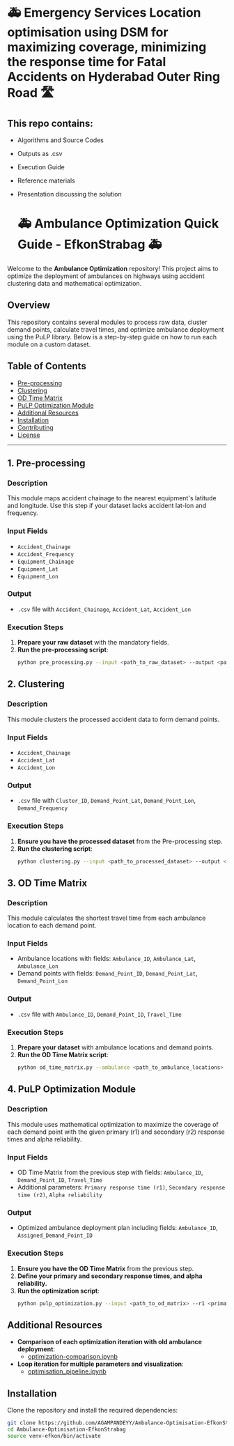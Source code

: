 # :ambulance: Emergency Services Location optimisation using DSM for maximizing coverage, minimizing the response time for Fatal Accidents on Hyderabad Outer Ring Road :motorway:

## This repo contains:
- Algorithms and Source Codes
- Outputs as .csv
- Execution Guide
- Reference materials
- Presentation discussing the solution

  # 🚑 Ambulance Optimization Quick Guide - EfkonStrabag 🚑

Welcome to the **Ambulance Optimization** repository! This project aims to optimize the deployment of ambulances on highways using accident clustering data and mathematical optimization.

## Overview

This repository contains several modules to process raw data, cluster demand points, calculate travel times, and optimize ambulance deployment using the PuLP library. Below is a step-by-step guide on how to run each module on a custom dataset.

## Table of Contents

- [Pre-processing](#1-pre-processing)
- [Clustering](#2-clustering)
- [OD Time Matrix](#3-od-time-matrix)
- [PuLP Optimization Module](#4-pulp-optimization-module)
- [Additional Resources](#additional-resources)
- [Installation](#installation)
- [Contributing](#contributing)
- [License](#license)

---

## 1. Pre-processing

### Description

This module maps accident chainage to the nearest equipment's latitude and longitude. Use this step if your dataset lacks accident lat-lon and frequency.

### Input Fields

- `Accident_Chainage`
- `Accident_Frequency`
- `Equipment_Chainage`
- `Equipment_Lat`
- `Equipment_Lon`

### Output

- `.csv` file with `Accident_Chainage`, `Accident_Lat`, `Accident_Lon`

### Execution Steps

1. **Prepare your raw dataset** with the mandatory fields.
2. **Run the pre-processing script**:
    ```sh
    python pre_processing.py --input <path_to_raw_dataset> --output <path_to_processed_output>
    ```

## 2. Clustering

### Description

This module clusters the processed accident data to form demand points.

### Input Fields

- `Accident_Chainage`
- `Accident_Lat`
- `Accident_Lon`

### Output

- `.csv` file with `Cluster_ID`, `Demand_Point_Lat`, `Demand_Point_Lon`, `Demand_Frequency`

### Execution Steps

1. **Ensure you have the processed dataset** from the Pre-processing step.
2. **Run the clustering script**:
    ```sh
    python clustering.py --input <path_to_processed_dataset> --output <path_to_demand_points_output>
    ```

## 3. OD Time Matrix

### Description

This module calculates the shortest travel time from each ambulance location to each demand point.

### Input Fields

- Ambulance locations with fields: `Ambulance_ID`, `Ambulance_Lat`, `Ambulance_Lon`
- Demand points with fields: `Demand_Point_ID`, `Demand_Point_Lat`, `Demand_Point_Lon`

### Output

- `.csv` file with `Ambulance_ID`, `Demand_Point_ID`, `Travel_Time`

### Execution Steps

1. **Prepare your dataset** with ambulance locations and demand points.
2. **Run the OD Time Matrix script**:
    ```sh
    python od_time_matrix.py --ambulance <path_to_ambulance_locations> --demand <path_to_demand_points> --output <path_to_od_matrix_output>
    ```

## 4. PuLP Optimization Module

### Description

This module uses mathematical optimization to maximize the coverage of each demand point with the given primary (r1) and secondary (r2) response times and alpha reliability.

### Input Fields

- OD Time Matrix from the previous step with fields: `Ambulance_ID`, `Demand_Point_ID`, `Travel_Time`
- Additional parameters: `Primary response time (r1)`, `Secondary response time (r2)`, `Alpha reliability`

### Output

- Optimized ambulance deployment plan including fields: `Ambulance_ID`, `Assigned_Demand_Point_ID`

### Execution Steps

1. **Ensure you have the OD Time Matrix** from the previous step.
2. **Define your primary and secondary response times, and alpha reliability.**
3. **Run the optimization script**:
    ```sh
    python pulp_optimization.py --input <path_to_od_matrix> --r1 <primary_response_time> --r2 <secondary_response_time> --alpha <alpha_reliability> --output <path_to_optimization_output>
    ```

## Additional Resources

- **Comparison of each optimization iteration with old ambulance deployment**: 
  - [optimization-comparison.ipynb](src/optimization/optimization-comparison.ipynb)
- **Loop iteration for multiple parameters and visualization**:
  - [optimisation_pipeline.ipynb](src/optimization/optimisation_pipeline.ipynb)

## Installation

Clone the repository and install the required dependencies:

```sh
git clone https://github.com/AGAMPANDEYY/Ambulance-Optimisation-EfkonStrabag.git
cd Ambulance-Optimisation-EfkonStrabag
source venv-efkon/bin/activate

